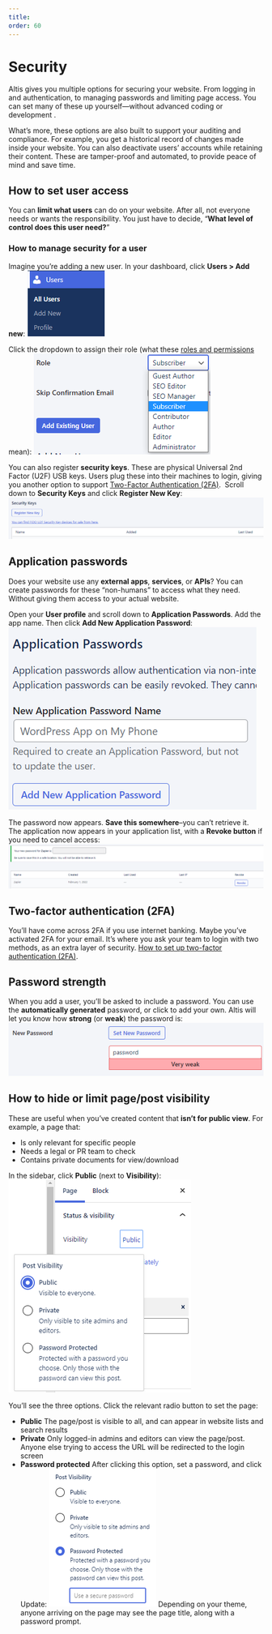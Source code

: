```yaml
---
title:
order: 60
---
```


# Security

Altis gives you multiple options for securing your website. From logging in and authentication, to managing passwords and limiting page access. You can set many of these up yourself—without advanced coding or development . 

What’s more, these options are also built to support your auditing and compliance. For example, you get a historical record of changes made inside your website. You can also deactivate users’ accounts while retaining their content. These are tamper-proof and automated, to provide peace of mind and save time.

## How to set user access

You can **limit what users** can do on your website. After all, not everyone needs or wants the responsibility. You just have to decide, “**What level of control does this user need?**” 

### How to manage security for a user

Imagine you’re adding a new user. In your dashboard, click **Users > Add new**:
![](../assets/security-image4.png)

Click the dropdown to assign their role (what these [roles and permissions](../collaboration-and-users/roles-and-permissions.md) mean):
![](../assets/security-image7.png)

You can also register **security keys**. These are physical Universal 2nd Factor (U2F)
USB keys. Users plug these into their machines to login, giving you another option to support [Two-Factor Authentication (2FA)](two-factor-authentication.md). 
Scroll down to **Security Keys** and click **Register New Key**:
![](../assets/security-image8.png)

## Application passwords

Does your website use any **external apps**, **services**, or **APIs**? You can create passwords for these “non-humans” to access what they need. Without giving them access to your actual website. 

Open your **User profile** and scroll down to **Application Passwords**. Add the app name. Then click **Add New Application Password**:
![](../assets/security-image5.png)

The password now appears. **Save this somewhere**–you can’t retrieve it. The application now appears in your application list, with a **Revoke button** if you need to cancel access:
![](../assets/security-image1.png)

## Two-factor authentication (2FA)

You’ll have come across 2FA if you use internet banking. Maybe you’ve activated 2FA for your email. It’s where you ask your team to login with two methods, as an extra layer of security. [How to set up two-factor authentication (2FA)](two-factor-authentication.md).

## Password strength

When you add a user, you’ll be asked to include a password. You can use the **automatically generated** password, or click to add your own. Altis will let you know how **strong** (or **weak**) the password is:
![](../assets/security-image6.png)

## How to hide or limit page/post visibility

These are useful when you’ve created content that **isn’t for public view**. For example, a page that:

- Is only relevant for specific people
- Needs a legal or PR team to check
- Contains private documents for view/download

In the sidebar, click **Public** (next to **Visibility**):
![](../assets/security-image3.png)

You’ll see the three options. Click the relevant radio button to set the page:

- **Public**
    The page/post is visible to all, and can appear in website lists and search results
- **Private**
    Only logged-in admins and editors can view the page/post. Anyone else trying to access the URL will be redirected to the login screen
- **Password protected**
    After clicking this option, set a password, and click Update:
![](../assets/security-image2.png)
	Depending on your theme, anyone arriving on the page may see the page title, along with a password prompt.
